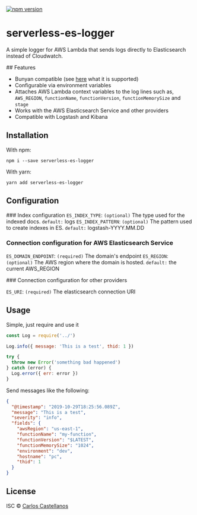 [![npm version](https://badge.fury.io/js/serverless-es-logger.svg)](https://badge.fury.io/js/serverless-es-logger)

# serverless-es-logger

A simple logger for AWS Lambda that sends logs directly to Elasticsearch instead of Cloudwatch.


## Features

- Bunyan compatible (see [here](https://github.com/trentm/node-bunyan) what it is supported)
- Configurable via environment variables
- Attaches AWS Lambda context variables to the log lines such as, `AWS_REGION`, `functionName`, `functionVersion`, `functionMemorySize` and `stage`
- Works with the AWS Elasticsearch Service and other providers
- Compatible with Logstash and Kibana

## Installation

With npm:

```
npm i --save serverless-es-logger
```

With yarn:

```
yarn add serverless-es-logger
```

## Configuration

### Index configuration
`ES_INDEX_TYPE`: `(optional)` The type used for the indexed docs. `default:` logs
`ES_INDEX_PATTERN`: `(optional)` The pattern used to create indexes in ES. `default:` logstash-YYYY.MM.DD

### Connection configuration for AWS Elasticsearch Service

`ES_DOMAIN_ENDPOINT`: `(required)` The domain's endpoint
`ES_REGION`: `(optional)` The AWS region where the domain is hosted. `default:` the current AWS_REGION

### Connection configuration for other providers

`ES_URI`: `(required)` The elasticsearch connection URI

## Usage

Simple, just require and use it

```javascript
const Log = require('../')

Log.info({ message: 'This is a test', thid: 1 })

try {
  throw new Error('something bad happened')
} catch (error) {
  Log.error({ err: error })
}
```

Send messages like the following:

```json
{
  "@timestamp": "2019-10-29T18:25:56.089Z",
  "message": "This is a test",
  "severity": "info",
  "fields": {
    "awsRegion": "us-east-1",
    "functionName": "my-function",
    "functionVersion": "$LATEST",
    "functionMemorySize": "1024",
    "environment": "dev",
    "hostname": "pc",
    "thid": 1
  }
}
```

## <a name="license"></a>License

ISC © [Carlos Castellanos](https://github.com/ccverak)
